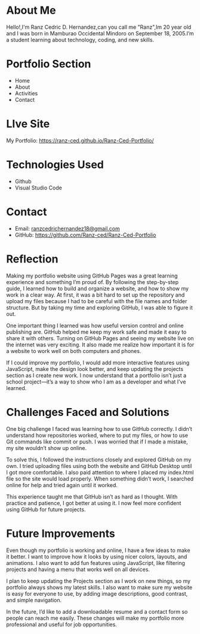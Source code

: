 # About Me 
Hello!,I'm Ranz Cedric D. Hernandez,can you call me "Ranz",Im 20 year old and I was born in Mamburao Occidental Mindoro on September 18, 2005.I’m a student learning about technology, coding, and new skills.
# Portfolio Section
* Home
* About
* Activities
* Contact
# LIve Site 
My Portfolio: https://ranz-ced.github.io/Ranz-Ced-Portfolio/
# Technologies Used
* Github
* Visual Studio Code
# Contact
* Email: ranzcedrichernandez18@gmail.com
* GitHub: https://github.com/Ranz-ced/Ranz-Ced-Portfolio
# Reflection
Making my portfolio website using GitHub Pages was a great learning experience and something I’m proud of. By following the step-by-step guide, I learned how to build and organize a website, and how to show my work in a clear way. At first, it was a bit hard to set up the repository and upload my files because I had to be careful with the file names and folder structure. But by taking my time and exploring GitHub, I was able to figure it out.

One important thing I learned was how useful version control and online publishing are. GitHub helped me keep my work safe and made it easy to share it with others. Turning on GitHub Pages and seeing my website live on the internet was very exciting. It also made me realize how important it is for a website to work well on both computers and phones.

If I could improve my portfolio, I would add more interactive features using JavaScript, make the design look better, and keep updating the projects section as I create new work. I now understand that a portfolio isn’t just a school project—it’s a way to show who I am as a developer and what I’ve learned.
# Challenges Faced and Solutions
One big challenge I faced was learning how to use GitHub correctly. I didn’t understand how repositories worked, where to put my files, or how to use Git commands like commit or push. I was worried that if I made a mistake, my site wouldn’t show up online.

To solve this, I followed the instructions closely and explored GitHub on my own. I tried uploading files using both the website and GitHub Desktop until I got more comfortable. I also paid attention to where I placed my index.html file so the site would load properly. When something didn’t work, I searched online for help and tried again until it worked.

This experience taught me that GitHub isn’t as hard as I thought. With practice and patience, I got better at using it. I now feel more confident using GitHub for future projects.
# Future Improvements
Even though my portfolio is working and online, I have a few ideas to make it better. I want to improve how it looks by using nicer colors, layouts, and animations. I also want to add fun features using JavaScript, like filtering projects and having a menu that works well on all devices.

I plan to keep updating the Projects section as I work on new things, so my portfolio always shows my latest skills. I also want to make sure my website is easy for everyone to use, by adding image descriptions, good contrast, and simple navigation.

In the future, I’d like to add a downloadable resume and a contact form so people can reach me easily. These changes will make my portfolio more professional and useful for job opportunities.
